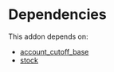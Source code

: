 # Dependencies

This addon depends on:

- [account_cutoff_base](https://github.com/bringout/oca-technical)
- [stock](https://github.com/bringout/oca-ocb-warehouse/tree/4c1ff8cb52709f535ff86b9a29fa1cb59fa1c290/odoo-bringout-oca-ocb-stock)

